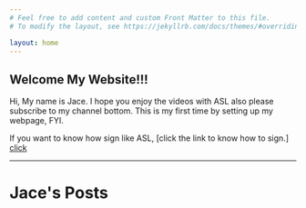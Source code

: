 ```yaml
---
# Feel free to add content and custom Front Matter to this file.
# To modify the layout, see https://jekyllrb.com/docs/themes/#overriding-theme-defaults

layout: home
---
```


## Welcome My Website!!!

Hi, My name is Jace. I hope you enjoy the videos with ASL also please subscribe to my channel bottom. 
This is my first time by setting up my webpage, FYI.

If you want to know how sign like ASL, [click the link to know how to sign.] [click]

---

# Jace's Posts
[click]:https://www.signingsavvy.com/

